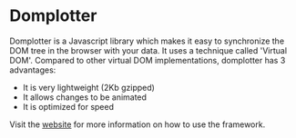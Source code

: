 Domplotter
=========

Domplotter is a Javascript library which makes it easy to synchronize the DOM tree in the browser with your data.
It uses a technique called 'Virtual DOM'. 
Compared to other virtual DOM implementations, domplotter has 3 advantages:

* It is very lightweight (2Kb gzipped)
* It allows changes to be animated
* It is optimized for speed

Visit the [website](http://johan-gorter.github.io/domsetter) for more information on how to use the framework.


